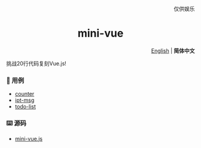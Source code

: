 <p align="right">
  仅供娱乐
</p>

<h1 align="center">mini-vue</h1>

<p align="right">
  <a href="./README.md">English</a> | <b>简体中文</b>
</p>

挑战20行代码复刻Vue.js!

### 🎯 用例
- [counter](./examples/counter.html)
- [ipt-msg](./examples/ipt-msg.html)
- [todo-list](./examples/todo-list.html)

### ⌨️ 源码
- [mini-vue.js](./mini-vue.js)
